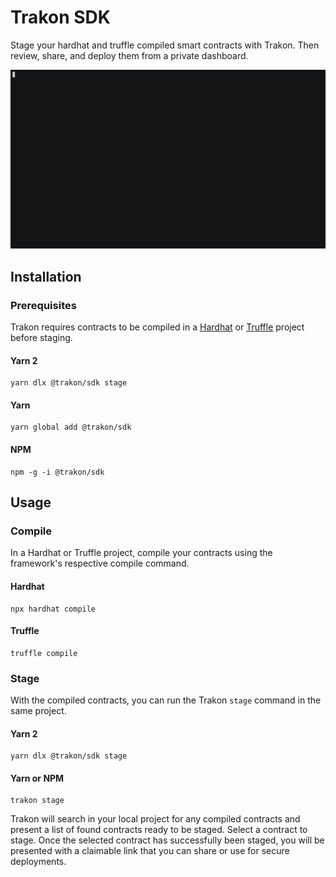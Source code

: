 # Trakon SDK

Stage your hardhat and truffle compiled smart contracts with Trakon. Then review, share, and deploy them from a private dashboard.

![stage example in terminal](/docs/stage-example.gif)

## Installation

### Prerequisites

Trakon requires contracts to be compiled in a [Hardhat](https://hardhat.org/) or [Truffle](https://trufflesuite.com/) project
before staging.

#### Yarn 2

```shell
yarn dlx @trakon/sdk stage
```

#### Yarn

```shell
yarn global add @trakon/sdk
```

#### NPM

```shell
npm -g -i @trakon/sdk
```

## Usage

### Compile

In a Hardhat or Truffle project, compile your contracts using the framework's respective compile command.

#### Hardhat

```shell
npx hardhat compile
```

#### Truffle

```shell
truffle compile
```

### Stage

With the compiled contracts, you can run the Trakon `stage` command in the same project.

#### Yarn 2

```shell
yarn dlx @trakon/sdk stage
```

#### Yarn or NPM

```shell
trakon stage
```

Trakon will search in your local project for any compiled contracts and present a list of
found contracts ready to be staged. Select a contract to stage. Once the selected contract has
successfully been staged, you will be presented with a claimable link that you can share or
use for secure deployments.
